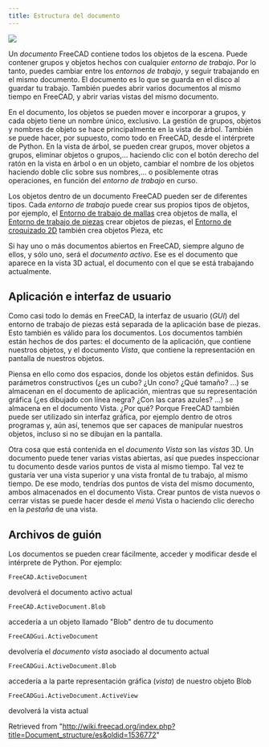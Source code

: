 ```yaml
---
title: Estructura del documento
---
```

![](/images/Screenshot_treeview.jpg)

Un *documento* FreeCAD contiene todos los objetos de la escena. Puede contener grupos y objetos hechos con cualquier *entorno de trabajo*. Por lo tanto, puedes cambiar entre los *entornos de trabajo*, y seguir trabajando en el mismo documento. El documento es lo que se guarda en el disco al guardar tu trabajo. También puedes abrir varios documentos al mismo tiempo en FreeCAD, y abrir varias vistas del mismo documento.

En el documento, los objetos se pueden mover e incorporar a grupos, y cada objeto tiene un nombre único, exclusivo. La gestión de grupos, objetos y nombres de objeto se hace principalmente en la vista de árbol. También se puede hacer, por supuesto, como todo en FreeCAD, desde el intérprete de Python. En la vista de árbol, se pueden crear grupos, mover objetos a grupos, eliminar objetos o grupos,... haciendo clic con el botón derecho del ratón en la vista en árbol o en un objeto, cambiar el nombre de los objetos haciendo doble clic sobre sus nombres,... o posiblemente otras operaciones, en función del *entorno de trabajo* en curso.

Los objetos dentro de un documento FreeCAD pueden ser de diferentes tipos. Cada *entorno de trabajo* puede crear sus propios tipos de objetos, por ejemplo, el [Entorno de trabajo de mallas](/Mesh_Workbench/es "Mesh Workbench/es") crea objetos de malla, el [Entorno de trabajo de piezas](/Part_Workbench/es "Part Workbench/es") crear objetos de piezas, el [Entorno de croquizado 2D](/Draft_Workbench/es "Draft Workbench/es") también crea objetos Pieza, etc

Si hay uno o más documentos abiertos en FreeCAD, siempre alguno de ellos, y sólo uno, será el *documento activo*. Ese es el documento que aparece en la vista 3D actual, el documento con el que se está trabajando actualmente.

## Aplicación e interfaz de usuario

Como casi todo lo demás en FreeCAD, la interfaz de usuario (*GUI*) del entorno de trabajo de piezas está separada de la aplicación base de piezas. Esto también es válido para los documentos. Los documentos también están hechos de dos partes: el documento de la aplicación, que contiene nuestros objetos, y el documento *Vista*, que contiene la representación en pantalla de nuestros objetos.

Piensa en ello como dos espacios, donde los objetos están definidos. Sus parámetros constructivos (¿es un cubo? ¿Un cono? ¿Qué tamaño? ...) se almacenan en el documento de aplicación, mientras que su representación gráfica (¿es dibujado con línea negra? ¿Con las caras azules? ...) se almacena en el documento Vista. ¿Por qué? Porque FreeCAD también puede ser utilizado sin interfaz gráfica, por ejemplo dentro de otros programas y, aún así, tenemos que ser capaces de manipular nuestros objetos, incluso si no se dibujan en la pantalla.

Otra cosa que está contenida en el *documento Vista* son las *vistas* 3D. Un documento puede tener varias vistas abiertas, así que puedes inspeccionar tu documento desde varios puntos de vista al mismo tiempo. Tal vez te gustaría ver una vista superior y una vista frontal de tu trabajo, al mismo tiempo. De ese modo, tendrías dos puntos de vista del mismo documento, ambos almacenados en el documento Vista. Crear puntos de vista nuevos o cerrar vistas se puede hacer desde el *menú* Vista o haciendo clic derecho en la *pestaña* de una vista.

## Archivos de guión

Los documentos se pueden crear fácilmente, acceder y modificar desde el intérprete de Python. Por ejemplo:

```
FreeCAD.ActiveDocument

```

devolverá el documento activo actual

```
FreeCAD.ActiveDocument.Blob

```

accedería a un objeto llamado "Blob" dentro de tu documento

```
FreeCADGui.ActiveDocument

```

devolvería el *documento vista* asociado al documento actual

```
FreeCADGui.ActiveDocument.Blob

```

accedería a la parte representación gráfica (*vista*) de nuestro objeto Blob

```
FreeCADGui.ActiveDocument.ActiveView

```

devolverá la vista actual

Retrieved from "<http://wiki.freecad.org/index.php?title=Document_structure/es&oldid=1536772>"